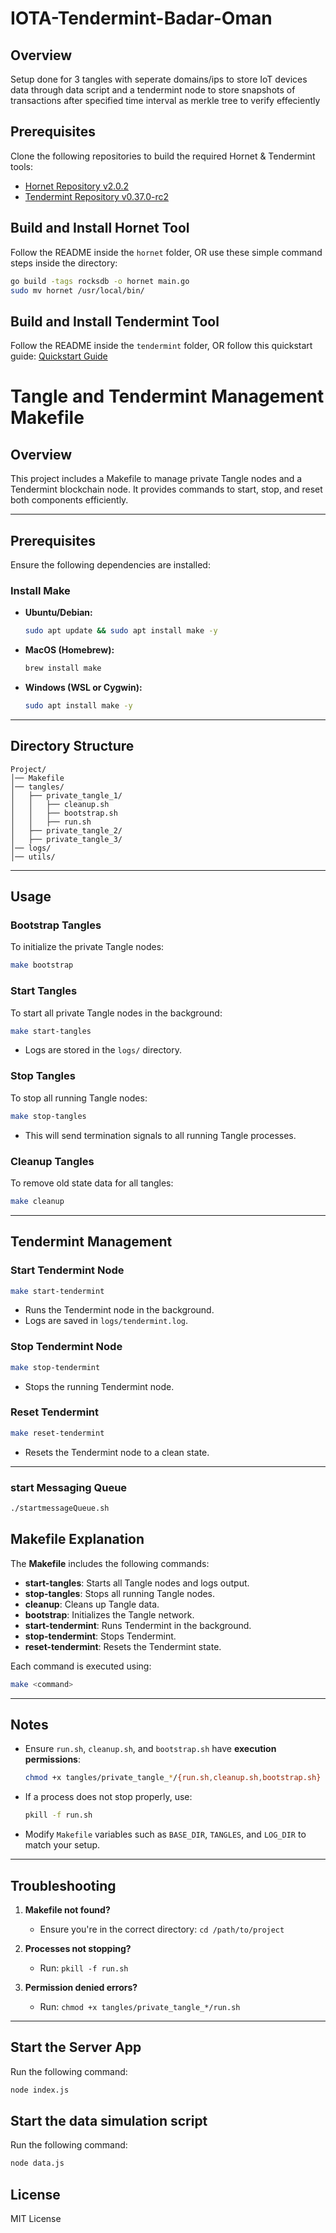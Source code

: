 # IOTA-Tendermint-Badar-Oman

## Overview

Setup done for 3 tangles with seperate domains/ips to store IoT devices data through data script and a tendermint node to store snapshots of transactions after specified time interval as merkle tree to verify effeciently

## Prerequisites

Clone the following repositories to build the required Hornet & Tendermint tools:

- [Hornet Repository v2.0.2](https://github.com/iotaledger/hornet/tree/v2.0.2)
- [Tendermint Repository v0.37.0-rc2](https://github.com/tendermint/tendermint/tree/v0.37.0-rc2)

## Build and Install Hornet Tool

Follow the README inside the `hornet` folder, OR use these simple command steps inside the directory:

```sh
go build -tags rocksdb -o hornet main.go
sudo mv hornet /usr/local/bin/
```

## Build and Install Tendermint Tool

Follow the README inside the `tendermint` folder, OR follow this quickstart guide:
[Quickstart Guide](https://docs.tendermint.com/v0.34/introduction/quick-start.html)

# Tangle and Tendermint Management Makefile

## Overview

This project includes a Makefile to manage private Tangle nodes and a Tendermint blockchain node. It provides commands to start, stop, and reset both components efficiently.

---

## Prerequisites

Ensure the following dependencies are installed:

### Install Make

- **Ubuntu/Debian:**
  ```sh
  sudo apt update && sudo apt install make -y
  ```
- **MacOS (Homebrew):**
  ```sh
  brew install make
  ```
- **Windows (WSL or Cygwin):**
  ```sh
  sudo apt install make -y
  ```

---

## Directory Structure

```
Project/
│── Makefile
│── tangles/
│   ├── private_tangle_1/
│   │   ├── cleanup.sh
│   │   ├── bootstrap.sh
│   │   ├── run.sh
│   ├── private_tangle_2/
│   ├── private_tangle_3/
│── logs/
│── utils/
```

---

## Usage

### Bootstrap Tangles

To initialize the private Tangle nodes:

```sh
make bootstrap
```

### Start Tangles

To start all private Tangle nodes in the background:

```sh
make start-tangles
```

- Logs are stored in the `logs/` directory.

### Stop Tangles

To stop all running Tangle nodes:

```sh
make stop-tangles
```

- This will send termination signals to all running Tangle processes.

### Cleanup Tangles

To remove old state data for all tangles:

```sh
make cleanup
```

---

## Tendermint Management

### Start Tendermint Node

```sh
make start-tendermint
```

- Runs the Tendermint node in the background.
- Logs are saved in `logs/tendermint.log`.

### Stop Tendermint Node

```sh
make stop-tendermint
```

- Stops the running Tendermint node.

### Reset Tendermint

```sh
make reset-tendermint
```

- Resets the Tendermint node to a clean state.

---

### start Messaging Queue

```sh
./startmessageQueue.sh
```

## Makefile Explanation

The **Makefile** includes the following commands:

- **start-tangles**: Starts all Tangle nodes and logs output.
- **stop-tangles**: Stops all running Tangle nodes.
- **cleanup**: Cleans up Tangle data.
- **bootstrap**: Initializes the Tangle network.
- **start-tendermint**: Runs Tendermint in the background.
- **stop-tendermint**: Stops Tendermint.
- **reset-tendermint**: Resets the Tendermint state.

Each command is executed using:

```sh
make <command>
```

---

## Notes

- Ensure `run.sh`, `cleanup.sh`, and `bootstrap.sh` have **execution permissions**:
  ```sh
  chmod +x tangles/private_tangle_*/{run.sh,cleanup.sh,bootstrap.sh}
  ```
- If a process does not stop properly, use:
  ```sh
  pkill -f run.sh
  ```
- Modify `Makefile` variables such as `BASE_DIR`, `TANGLES`, and `LOG_DIR` to match your setup.

---

## Troubleshooting

1. **Makefile not found?**

   - Ensure you're in the correct directory: `cd /path/to/project`

2. **Processes not stopping?**

   - Run: `pkill -f run.sh`

3. **Permission denied errors?**
   - Run: `chmod +x tangles/private_tangle_*/run.sh`

---

## Start the Server App

Run the following command:

```sh
node index.js
```

## Start the data simulation script

Run the following command:

```sh
node data.js
```

## License

MIT License
